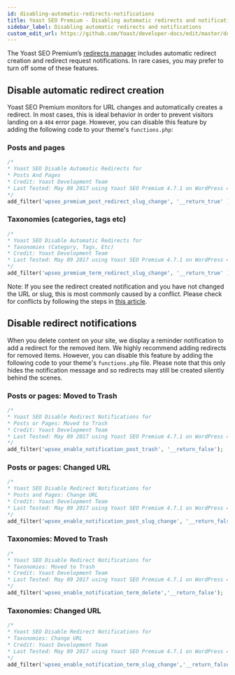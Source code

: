```yaml
---
id: disabling-automatic-redirects-notifications
title: Yoast SEO Premium - Disabling automatic redirects and notifications
sidebar_label: Disabling automatic redirects and notifications
custom_edit_url: https://github.com/Yoast/developer-docs/edit/master/docs/customization/disabling-automatic-redirects-notifications.md
---
```


The Yoast SEO Premium’s [redirects manager](https://yoast.com/wordpress/plugins/seo/redirects-manager/) includes automatic redirect creation and redirect request notifications. In rare cases, you may prefer to turn off some of these features.

## Disable automatic redirect creation

Yoast SEO Premium monitors for URL changes and automatically creates a redirect. In most cases, this is ideal behavior in order to prevent visitors landing on a `404` error page. However, you can disable this feature by adding the following code to your theme's `functions.php`:

### Posts and pages

```php
/*
* Yoast SEO Disable Automatic Redirects for
* Posts And Pages
* Credit: Yoast Development Team
* Last Tested: May 09 2017 using Yoast SEO Premium 4.7.1 on WordPress 4.7.4
*/
add_filter('wpseo_premium_post_redirect_slug_change', '__return_true' );
```

### Taxonomies (categories, tags etc)

```php
/*
* Yoast SEO Disable Automatic Redirects for
* Taxonomies (Category, Tags, Etc)
* Credit: Yoast Development Team
* Last Tested: May 09 2017 using Yoast SEO Premium 4.7.1 on WordPress 4.7.4
*/
add_filter('wpseo_premium_term_redirect_slug_change', '__return_true' );
```

Note: If you see the redirect created notification and you have not changed the URL or slug, this is most commonly caused by a conflict. Please check for conflicts by following the steps in [this article](https://yoast.com/kb/how-to-check-for-plugin-conflicts).

## Disable redirect notifications

When you delete content on your site, we display a reminder notification to add a redirect for the removed item. We highly recommend adding redirects for removed items. However, you can disable this feature by adding the following code to your theme's `functions.php` file. Please note that this only hides the notification message and so redirects may still be created silently behind the scenes.

### Posts or pages: Moved to Trash

```php
/*
* Yoast SEO Disable Redirect Notifications for
* Posts or Pages: Moved to Trash
* Credit: Yoast Development Team
* Last Tested: May 09 2017 using Yoast SEO Premium 4.7.1 on WordPress 4.7.4
*/
add_filter('wpseo_enable_notification_post_trash', '__return_false');
```

### Posts or pages: Changed URL
```php
/*
* Yoast SEO Disable Redirect Notifications for
* Posts and Pages: Change URL
* Credit: Yoast Development Team
* Last Tested: May 09 2017 using Yoast SEO Premium 4.7.1 on WordPress 4.7.4
*/
add_filter('wpseo_enable_notification_post_slug_change', '__return_false');
```

### Taxonomies: Moved to Trash
```php
/*
* Yoast SEO Disable Redirect Notifications for
* Taxonomies: Moved to Trash
* Credit: Yoast Development Team
* Last Tested: May 09 2017 using Yoast SEO Premium 4.7.1 on WordPress 4.7.4
*/
add_filter('wpseo_enable_notification_term_delete','__return_false');
```

### Taxonomies: Changed URL
```php
/*
* Yoast SEO Disable Redirect Notifications for
* Taxonomies: Change URL
* Credit: Yoast Development Team
* Last Tested: May 09 2017 using Yoast SEO Premium 4.7.1 on WordPress 4.7.4
*/
add_filter('wpseo_enable_notification_term_slug_change','__return_false');
```
